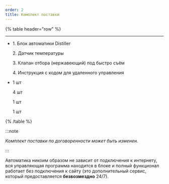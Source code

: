 ```yaml
---
order: 2
title: Комплект поставки
---
```


{% table header="row" %}

---

*  1\.  Блок автоматики Distiller

   2\.  Датчик температуры

   3\.  Клапан отбора (нержавеющий) под быстро съём

   4\.  Инструкция с кодом для удаленного управления

*  1 шт

   4 шт

   1 шт

   1 шт

{% /table %}

:::note 

*Комплект поставки по договоренности может быть изменен.*

:::

Автоматика никоим образом не зависит от подключения к интернету, вся управляющая программа находится в блоке и полный функционал работает без подключения к сайту (это дополнительный сервис, который предоставляется **безвозмездно** 24/7).